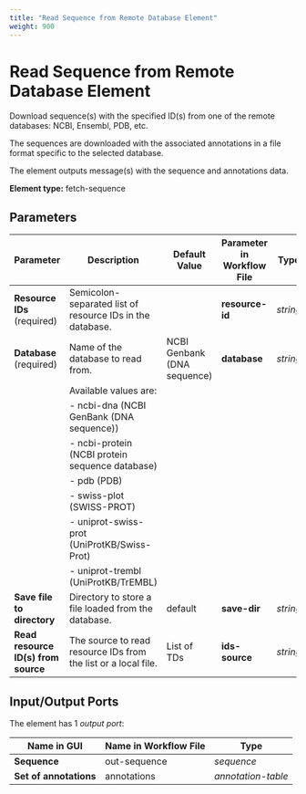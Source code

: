 ```yaml
---
title: "Read Sequence from Remote Database Element"
weight: 900
---
```


# Read Sequence from Remote Database Element

Download sequence(s) with the specified ID(s) from one of the remote databases: NCBI, Ensembl, PDB, etc.

The sequences are downloaded with the associated annotations in a file format specific to the selected database.

The element outputs message(s) with the sequence and annotations data.

**Element type:** fetch-sequence

## Parameters

| Parameter                       | Description                                                     | Default Value               | Parameter in Workflow File | Type     |
|---------------------------------|-----------------------------------------------------------------|-----------------------------|-----------------------------|----------|
| **Resource IDs** (required)     | Semicolon-separated list of resource IDs in the database.       |                             | **resource-id**             | _string_ |
| **Database** (required)         | Name of the database to read from.                              | NCBI Genbank (DNA sequence) | **database**                | _string_ |
|                                 | Available values are:                                           |                             |                             |          |
|                                 | - ncbi-dna (NCBI GenBank (DNA sequence))                        |                             |                             |          |
|                                 | - ncbi-protein (NCBI protein sequence database)                 |                             |                             |          |
|                                 | - pdb (PDB)                                                    |                             |                             |          |
|                                 | - swiss-plot (SWISS-PROT)                                       |                             |                             |          |
|                                 | - uniprot-swiss-prot (UniProtKB/Swiss-Prot)                     |                             |                             |          |
|                                 | - uniprot-trembl (UniProtKB/TrEMBL)                             |                             |                             |          |
| **Save file to directory**      | Directory to store a file loaded from the database.             | default                     | **save-dir**                | _string_ |
| **Read resource ID(s) from source** | The source to read resource IDs from the list or a local file. | List of TDs                 | **ids-source**              | _string_ |

## Input/Output Ports

The element has 1 _output port_:

| Name in GUI   | Name in Workflow File | Type              |
|---------------|-----------------------|-------------------|
| **Sequence**  | out-sequence          | _sequence_        |
| **Set of annotations** | annotations            | _annotation-table_ |